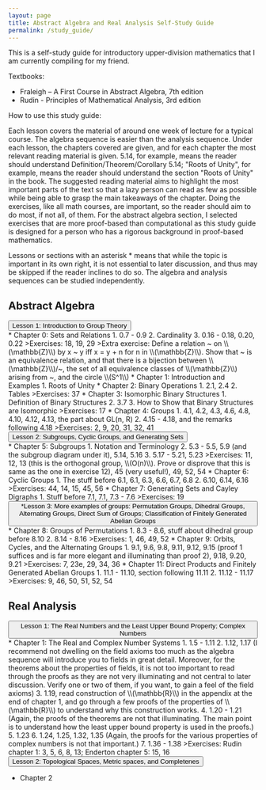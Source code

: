 ```yaml
---
layout: page
title: Abstract Algebra and Real Analysis Self-Study Guide
permalink: /study_guide/
---
```


This is a self-study guide for introductory upper-division mathematics that I am currently compiling for my friend. 

Textbooks:
* Fraleigh – A First Course in Abstract Algebra, 7th edition
* Rudin - Principles of Mathematical Analysis, 3rd edition

How to use this study guide:

Each lesson covers the material of around one week of lecture for a typical course. The algebra sequence is easier than the analysis sequence. Under each lesson, the chapters covered are given, and for each chapter the most relevant reading material is given. 5.14, for example, means the reader should understand Definition/Theorem/Corollary 5.14; "Roots of Unity", for example, means the reader should understand the section "Roots of Unity" in the book. The suggested reading material aims to highlight the most important parts of the text so that a lazy person can read as few as possible while being able to grasp the main takeaways of the chapter. Doing the exercises, like all math courses, are important, so the reader should aim to do most, if not all, of them. For the abstract algebra section, I selected exercises that are more proof-based than computational as this study guide is designed for a person who has a rigorous background in proof-based mathematics.

Lessons or sections with an asterisk * means that while the topic is important in its own right, it is not essential to later discussion, and thus may be skipped if the reader inclines to do so. The algebra and analysis sequences can be studied independently.

## Abstract Algebra
<body>
<button type="button" class="collapsible">Lesson 1: Introduction to Group Theory</button>
<div class="content" markdown="1">
* Chapter 0: Sets and Relations
    1. 0.7 - 0.9
	2. Cardinality
	3. 0.16 - 0.18, 0.20, 0.22
	>Exercises: 18, 19, 29  
	>Extra exercise: Define a relation ~ on \\(\mathbb{Z}\\) by x ~ y iff x = y + n for n in \\(\mathbb{Z}\\). Show that ~ is an equivalence relation, and that there is a bijection between \\(\mathbb{Z}\\)/~, the set of all equivalence classes of \\(\mathbb{Z}\\) arising from ~, and the circle \\(S^1\\)
* Chapter 1: Introduction and Examples
	1. Roots of Unity
* Chapter 2: Binary Operations
	1. 2.1, 2.4
	2. Tables
	>Exercises: 37
* Chapter 3: Isomorphic Binary Structures
	1. Definition of Binary Structures
	2. 3.7
	3. How to Show that Binary Structures are Isomorphic
	>Exercises: 17
* Chapter 4: Groups
	1. 4.1, 4.2, 4.3, 4.6, 4.8, 4.10, 4.12, 4.13, the part about GL(n, R)
	2. 4.15 - 4.18, and the remarks following 4.18
	>Exercises: 2, 9, 20, 31, 32, 41
</div>
<button type="button" class="collapsible">Lesson 2: Subgroups, Cyclic Groups, and Generating Sets</button>
<div class="content" markdown="1">
* Chapter 5: Subgroups
	1. Notation and Terminology
	2. 5.3 - 5.5, 5.9 (and the subgroup diagram under it), 5.14, 5.16
	3. 5.17 - 5.21, 5.23
	>Exercises: 11, 12, 13 (this is the orthogonal group, \\(O(n)\\). Prove or disprove that this is same as the one in exercise 12), 45 (very useful!), 49, 52, 54
* Chapter 6: Cyclic Groups
	1. The stuff before 6.1, 6.1, 6.3, 6.6, 6.7, 6.8
	2. 6.10, 6.14, 6.16
	>Exercises: 44, 14, 15, 45, 56
* Chapter 7: Generating Sets and Cayley Digraphs
	1. Stuff before 7.1, 7.1, 7.3 - 7.6
	>Exercises: 19
</div>
<button type="button" class="collapsible">*Lesson 3: More examples of groups: Permutation Groups, Dihedral Groups, Alternating Groups, Direct Sum of Groups; Classification of Finitely Generated Abelian Groups</button>
<div class="content" markdown="1">
* Chapter 8: Groups of Permutations
	1. 8.3 - 8.6, stuff about dihedral group before 8.10
	2. 8.14 - 8.16
	>Exercises: 1, 46, 49, 52
* Chapter 9: Orbits, Cycles, and the Alternating Groups
	1. 9.1, 9.6, 9.8, 9.11, 9.12, 9.15 (proof 1 suffices and is far more elegant and illuminating than proof 2), 9.18, 9.20, 9.21
	>Exercises: 7, 23e, 29, 34, 36
* Chapter 11: Direct Products and Finitely Generated Abelian Groups
	1. 11.1 - 11.10, section following 11.11
	2. 11.12 - 11.17
	>Exercises: 9, 46, 50, 51, 52, 54
</div>
</body>

## Real Analysis
<body>
<button type="button" class="collapsible">Lesson 1: The Real Numbers and the Least Upper Bound Property; Complex Numbers</button>
<div class="content" markdown="1">
* Chapter 1: The Real and Complex Number Systems
	1. 1.5 - 1.11
	2. 1.12, 1.17 (I recommend not dwelling on the field axioms too much as the algebra sequence will introduce you to fields in great detail. Moreover, for the theorems about the properties of fields, it is not too important to read through the proofs as they are not very illuminating and not central to later discussion. Verify one or two of them, if you want, to gain a feel of the field axioms)
	3. 1.19, read construction of \\(\mathbb{R}\\) in the appendix at the end of chapter 1, and go through a few proofs of the properties of \\(\mathbb{R}\\) to understand why this construction works.
	4. 1.20 - 1.21 (Again, the proofs of the theorems are not that illuminating. The main point is to understand how the least upper bound property is used in the proofs.)
	5. 1.23
	6. 1.24, 1.25, 1.32, 1.35 (Again, the proofs for the various properties of complex numbers is not that important.)
	7. 1.36 - 1.38
	>Exercises: Rudin chapter 1: 3, 5, 6, 8, 13; Enderton chapter 5: 15, 16
</div>
<button type="button" class="collapsible">Lesson 2: Topological Spaces, Metric spaces, and Completenes</button>
<div class="content" markdown="1">

* Chapter 2
</body>